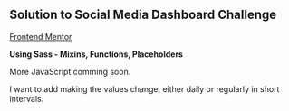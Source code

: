 ## Solution to Social Media Dashboard Challenge

[Frontend Mentor](https://www.frontendmentor.io)

**Using Sass - Mixins, Functions, Placeholders**

More JavaScript comming soon.  

I want to add making the values change, either daily or regularly in short intervals.